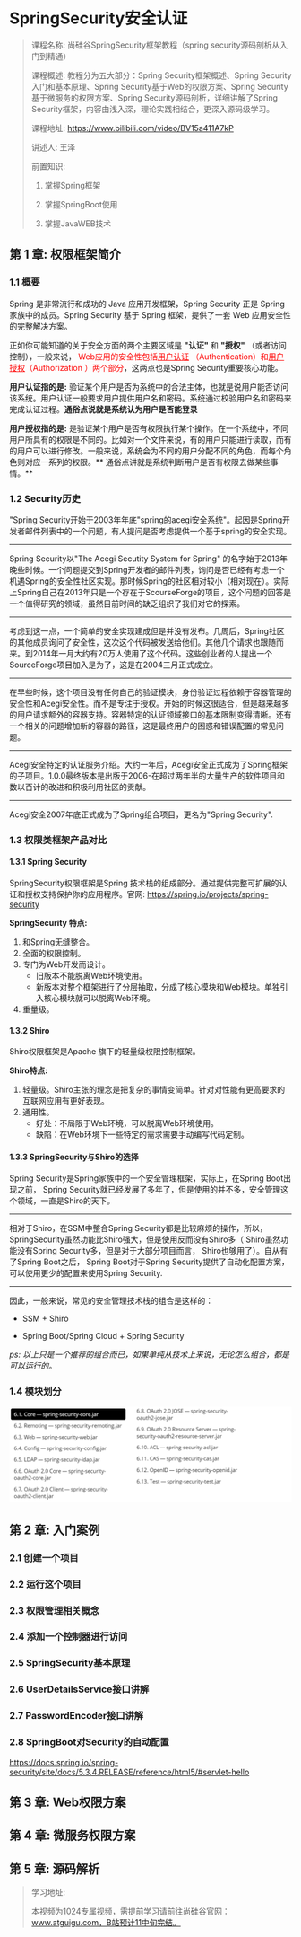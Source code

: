 # SpringSecurity安全认证

> 课程名称:  尚硅谷SpringSecurity框架教程（spring security源码剖析从入门到精通）
>
> 课程概述: 教程分为五大部分：Spring Security框架概述、Spring Security入门和基本原理、Spring Security基于Web的权限方案、Spring Security基于微服务的权限方案、Spring Security源码剖析，详细讲解了Spring Security框架，内容由浅入深，理论实践相结合，更深入源码级学习。
>
> 课程地址: https://www.bilibili.com/video/BV15a411A7kP
>
> 讲述人: 王泽
>
> 前置知识:
>
> 1. 掌握Spring框架
>
> 2. 掌握SpringBoot使用
>
> 3. 掌握JavaWEB技术

## 第 1 章: 权限框架简介

### 1.1 概要

Spring 是非常流行和成功的 Java 应用开发框架，Spring Security 正是 Spring 家族中的成员。Spring Security 基于 Spring 框架，提供了一套 Web 应用安全性的完整解决方案。

正如你可能知道的关于安全方面的两个主要区域是 **"认证"** 和 **"授权"** （或者访问控制），一般来说， <span style="color:red">Web应用的安全性包括<u>用户认证</u>
（Authentication）和<u>用户授权</u>（Authorization ）两个部分</span>，这两点也是Spring Security重要核心功能。

**用户认证指的是:** 验证某个用户是否为系统中的合法主体，也就是说用户能否访问该系统。用户认证一般要求用户提供用户名和密码。系统通过校验用户名和密码来完成认证过程。**通俗点说就是系统认为用户是否能登录**

**用户授权指的是:**
是验证某个用户是否有权限执行某个操作。在一个系统中，不同用户所具有的权限是不同的。比如对一个文件来说，有的用户只能进行读取，而有的用户可以进行修改。一般来说，系统会为不同的用户分配不同的角色，而每个角色则对应一系列的权限。**
通俗点讲就是系统判断用户是否有权限去做某些事情。**

### 1.2 Security历史

"Spring Security开始于2003年年底"spring的acegi安全系统"。起因是Spring开发者邮件列表中的一个问题，有人提问是否考虑提供一个基于spring的安全实现。

---

Spring Security以"The Acegi Secutity System for Spring"
的名字始于2013年晚些时候。一个问题提交到Spring开发者的邮件列表，询问是否已经有考虑一个机遇Spring的安全性社区实现。那时候Spring的社区相对较小（相对现在）。实际上Spring自己在2013年只是一个存在于ScourseForge的项目，这个问题的回答是一个值得研究的领域，虽然目前时间的缺乏组织了我们对它的探索。

---

考虑到这一点，一个简单的安全实现建成但是并没有发布。几周后，Spring社区的其他成员询问了安全性，这次这个代码被发送给他们。其他几个请求也跟随而来。到2014年一月大约有20万人使用了这个代码。这些创业者的人提出一个SourceForge项目加入是为了，这是在2004三月正式成立。

---

在早些时候，这个项目没有任何自己的验证模块，身份验证过程依赖于容器管理的安全性和Acegi安全性。而不是专注于授权。开始的时候这很适合，但是越来越多的用户请求额外的容器支持。容器特定的认证领域接口的基本限制变得清晰。还有一个相关的问题增加新的容器的路径，这是最终用户的困惑和错误配置的常见问题。

---

Acegi安全特定的认证服务介绍。大约一年后，Acegi安全正式成为了Spring框架的子项目。1.0.0最终版本是出版于2006-在超过两年半的大量生产的软件项目和数以百计的改进和积极利用社区的贡献。

---

Acegi安全2007年底正式成为了Spring组合项目，更名为"Spring Security".

### 1.3 权限类框架产品对比

#### 1.3.1 Spring Security

SpringSecurity权限框架是Spring 技术栈的组成部分。通过提供完整可扩展的认证和授权支持保护你的应用程序。官网: https://spring.io/projects/spring-security

**SpringSecurity 特点:**

1. 和Spring无缝整合。
2. 全面的权限控制。
3. 专门为Web开发而设计。
    - 旧版本不能脱离Web环境使用。
    - 新版本对整个框架进行了分层抽取，分成了核心模块和Web模块。单独引入核心模块就可以脱离Web环境。
4. 重量级。

#### 1.3.2 Shiro

Shiro权限框架是Apache 旗下的轻量级权限控制框架。

**Shiro特点:**

1. 轻量级。Shiro主张的理念是把复杂的事情变简单。针对对性能有更高要求的互联网应用有更好表现。
2. 通用性。
    - 好处：不局限于Web环境，可以脱离Web环境使用。
    - 缺陷：在Web环境下一些特定的需求需要手动编写代码定制。

#### 1.3.3 SpringSecurity与Shiro的选择

Spring Security是Spring家族中的一个安全管理框架，实际上，在Spring Boot出现之前， Spring Security就已经发展了多年了，但是使用的并不多，安全管理这个领域，一直是Shiro的天下。

---

相对于Shiro，在SSM中整合Spring Security都是比较麻烦的操作，所以， SpringSecurity虽然功能比Shiro强大，但是使用反而没有Shiro多（ Shiro虽然功能没有Spring
Security多，但是对于大部分项目而言， Shiro也够用了）。自从有了Spring Boot之后， Spring Boot对于Spring Security提供了自动化配置方案，可以使用更少的配置来使用Spring Security.

---

因此，一般来说，常见的安全管理技术栈的组合是这样的：

- SSM + Shiro

- Spring Boot/Spring Cloud + Spring Security

*ps: 以上只是一个推荐的组合而已，如果单纯从技术上来说，无论怎么组合，都是可以运行的。*

### 1.4 模块划分

![image-20201030165421757](assets/image-20201030165421757.png)

## 第 2 章: 入门案例

### 2.1 创建一个项目

### 2.2 运行这个项目

### 2.3 权限管理相关概念

### 2.4 添加一个控制器进行访问

### 2.5 SpringSecurity基本原理

### 2.6 UserDetailsService接口讲解

### 2.7 PasswordEncoder接口讲解

### 2.8 SpringBoot对Security的自动配置

https://docs.spring.io/spring-security/site/docs/5.3.4.RELEASE/reference/html5/#servlet-hello

## 第 3 章: Web权限方案

## 第 4 章: 微服务权限方案

## 第 5 章: 源码解析

> 学习地址:
>
>  本视频为1024专属视频，需提前学习请前往尚硅谷官网：www.atguigu.com，B站预计11中旬完结。 



